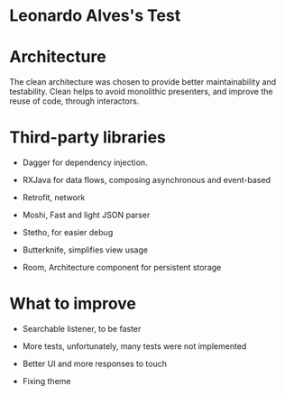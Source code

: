 # Leonardo Alves's Test



# Architecture
The clean architecture was chosen to provide better maintainability and testability.
Clean helps to avoid monolithic presenters, and improve the reuse of code, through interactors.



# Third-party libraries
  
- Dagger for dependency injection. 
  
- RXJava for data flows, composing asynchronous and event-based
  
- Retrofit, network
  
- Moshi, Fast and light JSON parser
  
- Stetho, for easier debug
  
- Butterknife, simplifies view usage
  
- Room, Architecture component for persistent storage



# What to improve
  
- Searchable listener, to be faster
  
- More tests, unfortunately, many tests were not implemented
  
- Better UI and more responses to touch
  
- Fixing theme